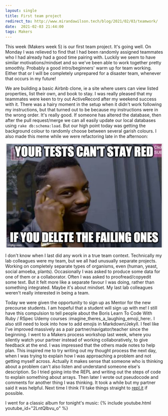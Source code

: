 ```yaml
---
layout: single
title: First team project
redirect_to: http://www.mirandawilson.tech/blog/2021/02/03/teamwork/
date:  2021-02-03 21:44:00
tags: Makers
---
```

This week (Makers week 5) is our first team project. It's going well. On Monday I was relieved to find that I had been randomly assigned teammates who I had already had a good time pairing with. Luckily we seem to have similar motivations/mindset and so we've been able to work together pretty smoothly. Probably a good intro/beginners' warm up for team working. Either that or I will be completely unprepared for a disaster team, whenever that occurs in my future!

We are building a basic Airbnb clone, ie a site where users can view listed properties, list their own, and book to stay. I was really pleased that my teammates were keen to try out ActiveRecord after my weekend success with it. There was a hairy moment in the setup when it didn't work following my instructions, but that turned out to be because my instructions were in the wrong order. It's really good. If someone has altered the database, then after the pull request/merge we can all easily update our local databases using `rake db:schema:load`. But our high point today was getting the background colour to randomly choose between several garish colours. I also made this meme while we were refactoring late in the afternoon:

![meme man tapping his head](/assets/images/2021-02/meme.png)


I don't know when I last did any work in a true team context. Technically my lab colleagues were my team, but we all had unusually separate projects. Working on completely separate types of organisms, even (human, yeast, social amoeba, plants). Occasionally I was asked to produce some data for one of them or a collaborator. Often I was asked to proofread/copyedit some text. But it felt more like a separate favour I was doing, rather than something integrated. Maybe it's about mindset. My last lab colleagues weren't really interested in being a team.

Today we were given the opportunity to sign up as Mentor for the new precourse students. I am hopeful that a student will sign up with me! I still have this compulsion to tell people about the Boris Learn To Code With Ruby / RSpec Udemy courses :imagine_theres_a_laughing_emoji_here:. I also still need to look into how to add emojis in Markdown/Jekyll. I feel like I've improved massively as a pair partner/navigator/teacher since the beginning. I went to a Makers process workshop last week, where you silently watch your partner instead of working collaboratively, to give feedback at the end. I was impressed that the others made notes to help plan. This inspired me to try writing out my thought process the next day, when I was trying to explain how I was approaching a problem and not getting myself across. Actually it makes sense that someone who is thinking about a problem can't also listen and understand someone else's description. So I tried going into the REPL and writing out the steps of code to explain something about arrays. Then later I wrote out pseudocode and comments for another thing I was thinking. It took a while but my partner said it was helpful. Next time I think I'll take things straight to [repl.it](https://repl.it/~) if possible.

I went for a classic album for tonight's music:
{% include youtube.html youtube_id="2LntQlbvu_o" %}

